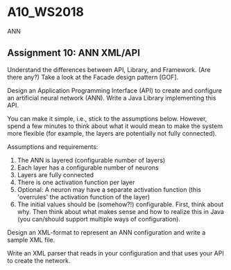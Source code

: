 # A10_WS2018
ANN

Assignment 10: ANN XML/API
---------------------------

Understand the differences between API, Library, and Framework. (Are there any?)
Take a look at the Facade design pattern [GOF].

Design an Application Programming Interface (API) to create and configure an artificial neural network (ANN).
Write a Java Library implementing this API. 

You can make it simple, i.e., stick to the assumptions below. However, spend a few minutes to think about what it would mean to make the system more flexible (for example, the layers are potentially not fully connected).

Assumptions and requirements: 
1. The ANN is layered (configurable number of layers)
2. Each layer has a configurable number of neurons
3. Layers are fully connected
4. There is one activation function per layer
5. Optional: A neuron may have a separate activation function (this 'overrules' the activation function of the layer)
6. The initial values should be (somehow?!) configurable. First, think about why. Then think about what makes sense and how to realize this in Java (you can/should support multiple ways of configuration).

Design an XML-format to represent an ANN configuration and write a sample XML file.

Write an XML parser that reads in your configuration and that uses your API to create the network.
